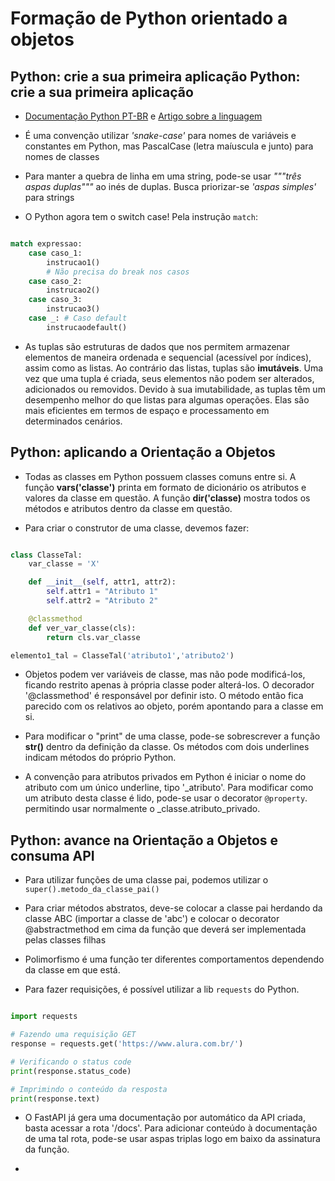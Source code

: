 <h1>Formação de Python orientado a objetos</h1>

<h2>Python: crie a sua primeira aplicação Python: crie a sua primeira aplicação</h2>

- <a href="https://docs.python.org/pt-br/3/">Documentação Python PT-BR</a> e <a href="https://www.alura.com.br/artigos/python">Artigo sobre a linguagem</a>

- É uma convenção utilizar _'snake-case'_ para nomes de variáveis e constantes em Python, mas PascalCase (letra maíuscula e junto) para nomes de classes

- Para manter a quebra de linha em uma string, pode-se usar _"""três aspas duplas"""_ ao inés de duplas. Busca priorizar-se _'aspas simples'_ para strings

- O Python agora tem o switch case! Pela instrução `match`:

```python

match expressao:
    case caso_1:
        instrucao1()
        # Não precisa do break nos casos
    case caso_2:
        instrucao2()
    case caso_3:
        instrucao3()
    case _: # Caso default
        instrucaodefault()
```

- As tuplas são estruturas de dados que nos permitem armazenar elementos de maneira ordenada e sequencial (acessível por índices), assim como as listas. Ao contrário das listas, tuplas são **imutáveis**. Uma vez que uma tupla é criada, seus elementos não podem ser alterados, adicionados ou removidos. Devido à sua imutabilidade, as tuplas têm um desempenho melhor do que listas para algumas operações. Elas são mais eficientes em termos de espaço e processamento em determinados cenários.

<h2>Python: aplicando a Orientação a Objetos</h2>

- Todas as classes em Python possuem classes comuns entre si. A função **vars('classe')** printa em formato de dicionário os atributos e valores da classe em questão. A função **dir('classe)** mostra todos os métodos e atributos dentro da classe em questão.

- Para criar o construtor de uma classe, devemos fazer:
```python

class ClasseTal:
    var_classe = 'X'

    def __init__(self, attr1, attr2):
        self.attr1 = "Atributo 1"
        self.attr2 = "Atributo 2"

    @classmethod
    def ver_var_classe(cls):
        return cls.var_classe

elemento1_tal = ClasseTal('atributo1','atributo2')
```

- Objetos podem ver variáveis de classe, mas não pode modificá-los, ficando restrito apenas à própria classe poder alterá-los. O decorador '@classmethod' é responsável por definir isto. O método então fica parecido com os relativos ao objeto, porém apontando para a classe em si.

- Para modificar o "print" de uma classe, pode-se sobrescrever a função **__str__()** dentro da definição da classe. Os métodos com dois underlines indicam métodos do próprio Python.

- A convenção para atributos privados em Python é iniciar o nome do atributo com um único underline, tipo '\_atributo'. Para modificar como um atributo desta classe é lido, pode-se usar o decorator `@property`. permitindo usar normalmente o _classe.atributo\_privado.


<h2>Python: avance na Orientação a Objetos e consuma API</h2>

- Para utilizar funções de uma classe pai, podemos utilizar o `super().metodo_da_classe_pai()`

- Para criar métodos abstratos, deve-se colocar a classe pai herdando da classe ABC (importar a classe de 'abc') e colocar o decorator @abstractmethod em cima da função que deverá ser implementada pelas classes filhas

- Polimorfismo é uma função ter diferentes comportamentos dependendo da classe em que está.

- Para fazer requisições, é possível utilizar a lib `requests` do Python.

```py

import requests

# Fazendo uma requisição GET
response = requests.get('https://www.alura.com.br/')

# Verificando o status code
print(response.status_code)

# Imprimindo o conteúdo da resposta
print(response.text)
```

- O FastAPI já gera uma documentação por automático da API criada, basta acessar a rota '/docs'. Para adicionar conteúdo à documentação de uma tal rota, pode-se usar aspas triplas logo em baixo da assinatura da função.

- 